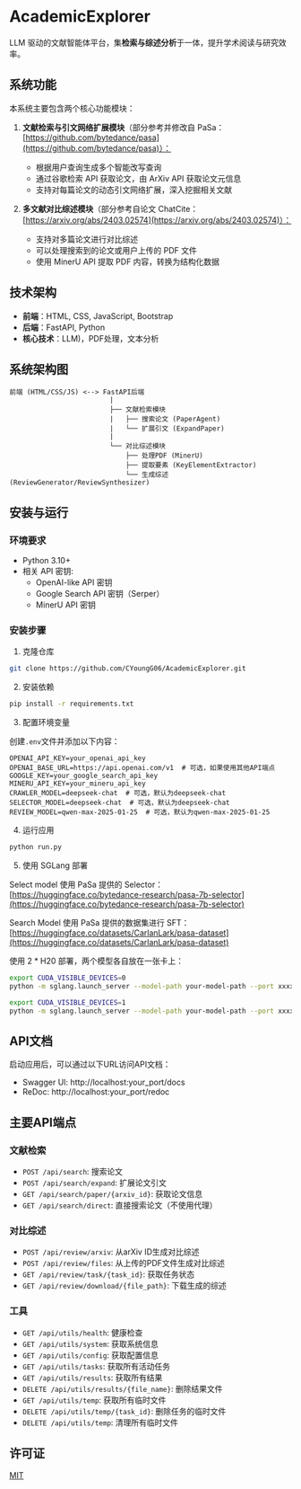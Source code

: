 # AcademicExplorer

LLM 驱动的文献智能体平台，集**检索与综述分析**于一体，提升学术阅读与研究效率。

## 系统功能

本系统主要包含两个核心功能模块：

1. **文献检索与引文网络扩展模块**（部分参考并修改自 PaSa：[https://github.com/bytedance/pasa](https://github.com/bytedance/pasa)）：
   - 根据用户查询生成多个智能改写查询
   - 通过谷歌检索 API 获取论文，由 ArXiv API 获取论文元信息
   - 支持对每篇论文的动态引文网络扩展，深入挖掘相关文献

2. **多文献对比综述模块**（部分参考自论文 ChatCite：[https://arxiv.org/abs/2403.02574](https://arxiv.org/abs/2403.02574)）：
   - 支持对多篇论文进行对比综述
   - 可以处理搜索到的论文或用户上传的 PDF 文件
   - 使用 MinerU API 提取 PDF 内容，转换为结构化数据

## 技术架构

- **前端**：HTML, CSS, JavaScript, Bootstrap
- **后端**：FastAPI, Python
- **核心技术**：LLM)，PDF处理，文本分析

## 系统架构图

```
前端 (HTML/CSS/JS) <--> FastAPI后端
                         |
                         ├── 文献检索模块
                         |   ├── 搜索论文 (PaperAgent)
                         |   └── 扩展引文 (ExpandPaper)
                         |
                         └── 对比综述模块
                             ├── 处理PDF (MinerU)
                             ├── 提取要素 (KeyElementExtractor)
                             └── 生成综述 (ReviewGenerator/ReviewSynthesizer)
```

## 安装与运行

### 环境要求

- Python 3.10+
- 相关 API 密钥:
  - OpenAI-like API 密钥
  - Google Search API 密钥（Serper）
  - MinerU API 密钥

### 安装步骤

1. 克隆仓库

```bash
git clone https://github.com/CYoungG06/AcademicExplorer.git
```

2. 安装依赖

```bash
pip install -r requirements.txt
```

3. 配置环境变量

创建`.env`文件并添加以下内容：

```
OPENAI_API_KEY=your_openai_api_key
OPENAI_BASE_URL=https://api.openai.com/v1  # 可选，如果使用其他API端点
GOOGLE_KEY=your_google_search_api_key
MINERU_API_KEY=your_mineru_api_key
CRAWLER_MODEL=deepseek-chat  # 可选，默认为deepseek-chat
SELECTOR_MODEL=deepseek-chat  # 可选，默认为deepseek-chat
REVIEW_MODEL=qwen-max-2025-01-25  # 可选，默认为qwen-max-2025-01-25
```

4. 运行应用

```bash
python run.py
```

5. 使用 SGLang 部署

Select model 使用 PaSa 提供的 Selector：[https://huggingface.co/bytedance-research/pasa-7b-selector](https://huggingface.co/bytedance-research/pasa-7b-selector)

Search Model 使用 PaSa 提供的数据集进行 SFT：[https://huggingface.co/datasets/CarlanLark/pasa-dataset](https://huggingface.co/datasets/CarlanLark/pasa-dataset)

使用 2 * H20 部署，两个模型各自放在一张卡上：

```bash
export CUDA_VISIBLE_DEVICES=0
python -m sglang.launch_server --model-path your-model-path --port xxxx

export CUDA_VISIBLE_DEVICES=1
python -m sglang.launch_server --model-path your-model-path --port xxxx
```

## API文档

启动应用后，可以通过以下URL访问API文档：

- Swagger UI: http://localhost:your_port/docs
- ReDoc: http://localhost:your_port/redoc

## 主要API端点

### 文献检索

- `POST /api/search`: 搜索论文
- `POST /api/search/expand`: 扩展论文引文
- `GET /api/search/paper/{arxiv_id}`: 获取论文信息
- `GET /api/search/direct`: 直接搜索论文（不使用代理）

### 对比综述

- `POST /api/review/arxiv`: 从arXiv ID生成对比综述
- `POST /api/review/files`: 从上传的PDF文件生成对比综述
- `GET /api/review/task/{task_id}`: 获取任务状态
- `GET /api/review/download/{file_path}`: 下载生成的综述

### 工具

- `GET /api/utils/health`: 健康检查
- `GET /api/utils/system`: 获取系统信息
- `GET /api/utils/config`: 获取配置信息
- `GET /api/utils/tasks`: 获取所有活动任务
- `GET /api/utils/results`: 获取所有结果
- `DELETE /api/utils/results/{file_name}`: 删除结果文件
- `GET /api/utils/temp`: 获取所有临时文件
- `DELETE /api/utils/temp/{task_id}`: 删除任务的临时文件
- `DELETE /api/utils/temp`: 清理所有临时文件

## 许可证

[MIT](LICENSE)
